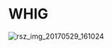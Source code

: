 # WHIG
![rsz_img_20170529_161024](https://cloud.githubusercontent.com/assets/28068756/26562050/11dcf148-4491-11e7-94d2-d5f5b8a32750.png)

